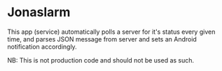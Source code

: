 # Jonaslarm

This app (service) automatically polls a server for it's status every given time, and parses JSON message from server and sets an Android notification accordingly.

NB: This is not production code and should not be used as such.
